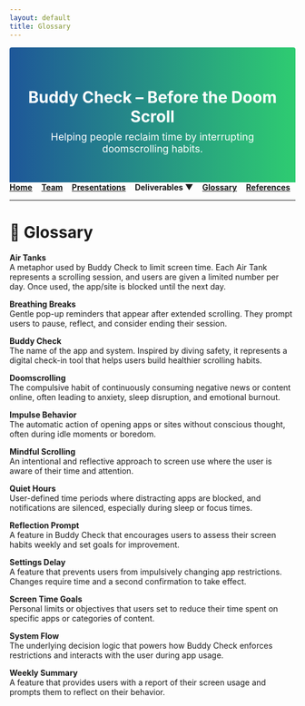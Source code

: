 ```yaml
---
layout: default
title: Glossary
---
```


<div style="background: linear-gradient(to right, #1e5799, #2ecc71); padding: 2rem 1rem; text-align: center; border-radius: 4px 4px 0 0;">
  <h1 style="color: white; margin-bottom: 0.5rem;">Buddy Check – Before the Doom Scroll</h1>
  <p style="font-size: 1.1rem; color: white; margin-top: 0;">Helping people reclaim time by interrupting doomscrolling habits.</p>
</div>

<style>
.navbar {
  display: flex;
  gap: 1rem;
  font-weight: bold;
}

.dropdown {
  position: relative;
  display: inline-block;
}

.dropdown-content {
  display: none;
  position: absolute;
  background-color: white;
  min-width: 200px;
  box-shadow: 0 4px 6px rgba(0,0,0,0.15);
  z-index: 1;
}

.dropdown-content a {
  color: black;
  padding: 10px 14px;
  display: block;
  text-decoration: none;
}

.dropdown:hover .dropdown-content {
  display: block;
}
</style>

<div class="navbar">
  <a href="index.html">Home</a>
  <a href="team.html">Team</a>
  <a href="presentations.html">Presentations</a>

  <div class="dropdown">
    <span style="cursor:pointer;">Deliverables ▼</span>
    <div class="dropdown-content">
      <a href="deliverables-overview.html">Overview</a>
      <a href="deliverables-process-flow.html">Process Flow</a>
      <a href="deliverables-mfcd.html">MFCD</a>
      <a href="deliverables-risk-matrix.html">Risk Matrix</a>
      <a href="deliverables-competition.html">Competition</a>
    </div>
  </div>
<div class="navbar">
  <a href="glossary.html">Glossary</a>
  <a href="references.html">References</a>
 </div>
</div>

---

# 📖 Glossary

**Air Tanks**  
A metaphor used by Buddy Check to limit screen time. Each Air Tank represents a scrolling session, and users are given a limited number per day. Once used, the app/site is blocked until the next day.

**Breathing Breaks**  
Gentle pop-up reminders that appear after extended scrolling. They prompt users to pause, reflect, and consider ending their session.

**Buddy Check**  
The name of the app and system. Inspired by diving safety, it represents a digital check-in tool that helps users build healthier scrolling habits.

**Doomscrolling**  
The compulsive habit of continuously consuming negative news or content online, often leading to anxiety, sleep disruption, and emotional burnout.

**Impulse Behavior**  
The automatic action of opening apps or sites without conscious thought, often during idle moments or boredom.

**Mindful Scrolling**  
An intentional and reflective approach to screen use where the user is aware of their time and attention.

**Quiet Hours**  
User-defined time periods where distracting apps are blocked, and notifications are silenced, especially during sleep or focus times.

**Reflection Prompt**  
A feature in Buddy Check that encourages users to assess their screen habits weekly and set goals for improvement.

**Settings Delay**  
A feature that prevents users from impulsively changing app restrictions. Changes require time and a second confirmation to take effect.

**Screen Time Goals**  
Personal limits or objectives that users set to reduce their time spent on specific apps or categories of content.

**System Flow**  
The underlying decision logic that powers how Buddy Check enforces restrictions and interacts with the user during app usage.

**Weekly Summary**  
A feature that provides users with a report of their screen usage and prompts them to reflect on their behavior.
